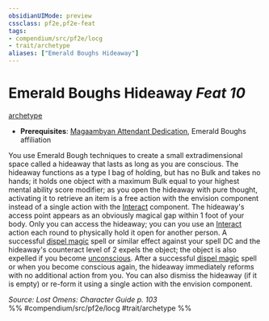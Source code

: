 ```yaml
---
obsidianUIMode: preview
cssclass: pf2e,pf2e-feat
tags:
- compendium/src/pf2e/locg
- trait/archetype
aliases: ["Emerald Boughs Hideaway"]
---
```

# Emerald Boughs Hideaway  *Feat 10*  
[archetype](rules/traits/archetype.md "Archetype Feat Trait")  

- **Prerequisites**: [Magaambyan Attendant Dedication](compendium/feats/magaambyan-attendant-dedication-locg.md), Emerald Boughs affiliation

You use Emerald Bough techniques to create a small extradimensional space called a hideaway that lasts as long as you are conscious. The hideaway functions as a type I bag of holding, but has no Bulk and takes no hands; it holds one object with a maximum Bulk equal to your highest mental ability score modifier; as you open the hideaway with pure thought, activating it to retrieve an item is a free action with the envision component instead of a single action with the [Interact](rules/actions/interact.md) component. The hideaway's access point appears as an obviously magical gap within 1 foot of your body. Only you can access the hideaway; you can you use an [Interact](rules/actions/interact.md) action each round to physically hold it open for another person. A successful [dispel magic](compendium/spells/dispel-magic.md) spell or similar effect against your spell DC and the hideaway's counteract level of 2 expels the object; the object is also expelled if you become [unconscious](rules/conditions.md#Unconscious). After a successful [dispel magic](compendium/spells/dispel-magic.md) spell or when you become conscious again, the hideaway immediately reforms with no additional action from you. You can also dismiss the hideaway (if it is empty) or re-form it using a single action with the envision component.

*Source: Lost Omens: Character Guide p. 103*  
%% #compendium/src/pf2e/locg #trait/archetype %%